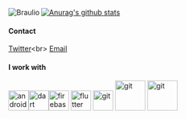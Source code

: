 [![Anurag's github stats](https://github-readme-stats.vercel.app/api?username=eliezerantonio)](https://github.com/anuraghazra/github-readme-stats)
<img align="left" src="https://github-readme-stats.vercel.app/api/top-langs/?username=eliezerantonio&layout=compact&hide=html" alt="Braulio" />


#### Contact
[Twitter](https://twitter.com/eliezerantonio_)<br>
[Email](eliezerfernandoantonio@gmail.com)<br>

#### I work with <br>
<p align="left"><img src="https://devicons.github.io/devicon/devicon.git/icons/android/android-original-wordmark.svg" alt="android" width="40" height="40"/><img src="https://www.vectorlogo.zone/logos/dartlang/dartlang-icon.svg" alt="dart" width="40" height="40"/><img src="https://www.vectorlogo.zone/logos/firebase/firebase-icon.svg" alt="firebase" width="40" height="40"/> <img src="https://www.vectorlogo.zone/logos/flutterio/flutterio-icon.svg" alt="flutter" width="40" height="40"/>  <img src="https://www.vectorlogo.zone/logos/git-scm/git-scm-icon.svg" alt="git" width="40" height="40"/>
 <img src="https://www.vectorlogo.zone/logos/java/java-ar21.svg" alt="git" width="60" height="60"/>
  
   <img src="https://www.vectorlogo.zone/logos/javascript/javascript-ar21.svg" alt="git" width="60" height="60"/>
